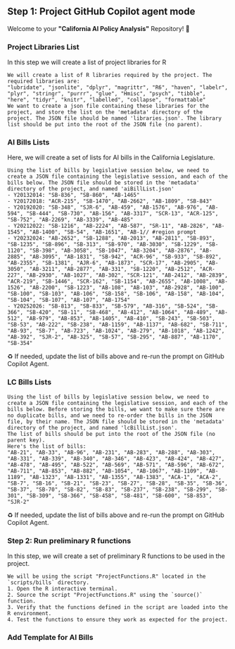 ## Step 1: Project GitHub Copilot agent mode

Welcome to your **"California AI Policy Analysis"** Repository! :robot:

### Project Libraries List

In this step we will create a list of project libraries for R

```prompt
We will create a list of R libraries required by the project. The required libraries are:
"lubridate", "jsonlite", "dplyr", "magrittr", "R6", "haven", "labelr", "plyr", "stringr", "purrr", "glue", "Hmisc", "psych", "tibble", "here", "tidyr", "knitr", "labelled", "collapse", "formattable"
We want to create a json file containing these libraries for the project, and store the list on the 'metadata' directory of the project. The JSON file should be named 'libraries.json'. The library list should be put into the root of the JSON file (no parent).
```

### AI Bills Lists

Here, we will create a set of lists for AI bills in the California Legislature.

```prompt
Using the list of bills by legislative session below, we need to create a JSON file containing the legislative session, and each of the bills below. The JSON file should be stored in the 'metadata' directory of the project, and named 'aiBillList.json'
- Y20132014: "SB-836", "SB-860", "AB-1465"
- Y20172018: "ACR-215", "SB-1470", "AB-2662", "AB-1809", "SB-843"
- Y20192020: "SB-348", "SJR-6", "AB-459", "AB-1576", "AB-976", "AB-594", "SB-444", "SB-730", "AB-156", "AB-3317", "SCR-13", "ACR-125", "SB-752", "AB-2269", "AB-3339", "AB-485"
- Y20212022: "SB-1216", "AB-2224", "AB-587", "SR-11", "AB-2826", "AB-1545", "AB-1400", "SB-54", "AB-1651", "AB-1// #region prompt
- Y20232024: "AB-2652", "SB-1288", "AB-2013", "AB-2811", "SB-893", "SB-1235", "SB-896", "SB-313", "SB-970", "AB-3030", "SB-1229", "SB-1120", "SB-398", "AB-3058", "SB-1047", "AB-3204", "AB-2876", "AB-2885", "AB-3095", "AB-1831", "SB-942", "ACR-96", "SB-933", "SB-892", "AB-2355", "SB-1381", "AJR-6", "AB-1873", "SCR-17", "AB-2905", "AB-3050", "AB-3211", "AB-2877", "AB-331", "SB-1220", "AB-2512", "ACR-227", "AB-2930", "AB-1027", "AB-302", "SCR-121", "AB-2412", "AB-2839", "ACR-219", "SB-1446", "SCR-162", "SB-1154", "AB-2655", "AB-1008", "AB-1526", "AB-2200", "SB-1223", "AB-108", "AB-103", "AB-2928", "AB-100", "SB-100", "SB-103", "AB-106", "SB-158", "SB-106", "AB-158", "AB-104", "SB-104", "SB-107", "AB-107", "AB-1754"
- Y20252026: "SB-813", "SB-833", "SB-579", "AB-316", "SB-524", "SB-366", "SB-420", "SB-11", "SB-468", "AB-412", "AB-1064", "AB-489", "AB-512", "AB-979", "AB-853", "AB-1405", "AB-410", "SB-243", "SB-503", "SB-53", "AB-222", "SB-238", "AB-1159", "AB-1137", "AB-682", "SB-711", "AB-93", "SB-7", "AB-723", "AB-1024", "AB-279", "AB-1018", "AB-1242", "AB-392", "SJR-2", "AB-325", "SB-57", "SB-295", "AB-887", "AB-1170", "SB-354"
```

:recycle: If needed, update the list of bills above and re-run the prompt on GitHub Copilot Agent.

### LC Bills Lists

```prompt
Using the list of bills by legislative session below, we need to create a JSON file containing the legislative session, and each of the bills below. Before storing the bills, we want to make sure there are no duplicate bills, and we need to re-order the bills in the JSON file, by their name. The JSON file should be stored in the 'metadata' directory of the project, and named 'lcBillList.json'. 
The list of bills should be put into the root of the JSON file (no parent key).
Here's the list of bills:
"AB-21", "AB-33", "AB-96", "AB-231", "AB-283", "AB-288", "AB-303", "AB-331", "AB-339", "AB-340", "AB-346", "AB-423", "AB-424", "AB-427", "AB-478", "AB-495", "AB-522", "AB-569", "AB-571", "AB-596", "AB-672", "AB-711", "AB-853", "AB-882", "AB-1054", "AB-1067", "AB-1109", "AB-1189", "AB-1323", "AB-1331", "AB-1355", "AB-1383", "ACA-1", "ACA-2", "SB-7", "SB-16", "SB-21", "SB-23", "SB-27", "SB-28", "SB-35", "SB-36", "SB-37", "SB-70", "SB-82", "SB-83", "SB-237", "SB-238", "SB-299", "SB-301", "SB-309", "SB-366", "SB-458", "SB-481", "SB-600", "SB-853", "SJR-2"
```

:recycle: If needed, update the list of bills above and re-run the prompt on GitHub Copilot Agent.

### Step 2: Run preliminary R functions

In this step, we will create a set of preliminary R functions to be used in the project.

```prompt
We will be using the script "ProjectFunctions.R" located in the `scripts/bills` directory.
1. Open the R interactive terminal.
2. Source the script "ProjectFunctions.R" using the `source()` function.
3. Verify that the functions defined in the script are loaded into the R environment.
4. Test the functions to ensure they work as expected for the project.
```

### Add Template for AI Bills
